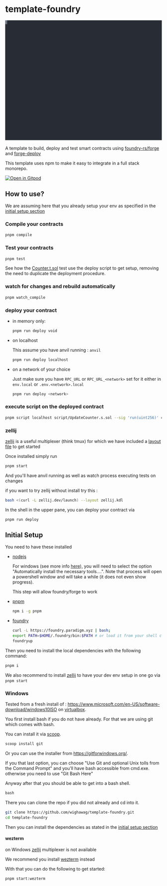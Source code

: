 # template-foundry

<a href="https://asciinema.org/a/jW7jmJhK7NTjGf3isEKrZ8vop" target="_blank"><img src="./asciicast.svg" /></a>

<!-- ![](https://asciinema.org/a/jW7jmJhK7NTjGf3isEKrZ8vop.svg) -->

A template to build, deploy and test smart contracts using [foundry-rs/forge](https://github.com/foundry-rs/foundry) and [forge-deploy](https://github.com/wighawag/forge-deploy)

This template uses npm to make it easy to integrate in a full stack monorepo.

[![Open in Gitpod](https://gitpod.io/button/open-in-gitpod.svg)](https://gitpod.io/#https://github.com/wighawag/template-foundry)

## How to use?

We are assuming here that you already setup your env as specified in the [initial setup section](#initial-setup)

### Compile your contracts

```bash
pnpm compile
```

### Test your contracts

```bash
pnpm test
```

See how the [Counter.t.sol](test/Counter.t.sol) test use the deploy script to get setup, removing the need to duplicate the deployment procedure.

### watch for changes and rebuild automatically

```bash
pnpm watch_compile
```

### deploy your contract

- in memory only:

  ```bash
  pnpm run deploy void
  ```

- on localhost

  This assume you have anvil running : `anvil`

  ```bash
  pnpm run deploy localhost
  ```

- on a network of your choice

  Just make sure you have `RPC_URL` or `RPC_URL_<network>` set for it either in `env.local` or `.env.<network>.local`

  ```bash
  pnpm run deploy <network>
  ```

### execute script on the deployed contract

```bash
pnpm script localhost script/UpdateCounter.s.sol --sig 'run(uint256)' 42;
```

### zellij

[zellij](https://zellij.dev/) is a useful multiplexer (think tmux) for which we have included a [layout file](./zellij.kdl) to get started

Once installed simply run

```bash
pnpm start
```

And you'll have anvil running as well as watch process executing tests on changes

if you want to try zellij without install try this :

```bash
bash <(curl -L zellij.dev/launch) --layout zellij.kdl
```

In the shell in the upper pane, you can deploy your contract via

```bash
pnpm run deploy
```

## Initial Setup

You need to have these installed

- [nodejs](https://nodejs.org/en)

  For windows (see more info [here](#windows)), you will need to select the option "Automatically install the necessary tools....". Note that process will open a powershell window and will take a while (it does not even show progress).

  This step will allow foundry/forge to work

- [pnpm](https://pnpm.io/)

  ```bash
  npm i -g pnpm
  ```

- [foundry](https://getfoundry.sh/)

  ```bash
  curl -L https://foundry.paradigm.xyz | bash;
  export PATH=$HOME/.foundry/bin:$PATH # or load it from your shell config which the script above should have configured
  foundryup
  ```

Then you need to install the local dependencies with the following command:

```bash
pnpm i
```

We also recommend to install [zellij](https://zellij.dev/) to have your dev env setup in one go via `pnpm start`

### Windows

Tested from a fresh install of : https://www.microsoft.com/en-US/software-download/windows10ISO on [virtualbox](https://www.virtualbox.org/).

You first install bash if you do not have already. For that we are using git which comes with bash.

You can install it via [scoop](https://scoop.sh/).

```bat
scoop install git
```

Or you can use the installer from https://gitforwindows.org/.

If you that last option, you can choose "Use Git and optional Unix tolls from the Command Prompt" and you'll have bash accessible from cmd.exe. otherwise you need to use "Git Bash Here"

Anyway after that you should be able to get into a bash shell.

```bat
bash
```

There you can clone the repo if you did not already and cd into it.

```bash
git clone https://github.com/wighawag/template-foundry.git
cd template-foundry
```

Then you can install the dependencies as stated in the [initial setup section](#initial-setup)

#### wezterm

on Windows [zellij](https://zellij.dev/) multiplexer is not available

We recommend you install [wezterm](https://wezfurlong.org/wezterm/install/windows.html) instead

With that you can do the following to get started:

```bash
pnpm start:wezterm
```
